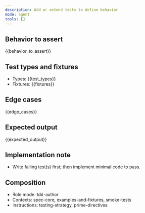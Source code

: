 ```yaml
---
description: Add or extend tests to define behavior
mode: agent
tools: []
---
```


## Behavior to assert
{{behavior_to_assert}}

## Test types and fixtures
- Types: {{test_types}}
- Fixtures: {{fixtures}}

## Edge cases
{{edge_cases}}

## Expected output
{{expected_output}}

## Implementation note
- Write failing test(s) first; then implement minimal code to pass.

## Composition
- Role mode: tdd-author
- Contexts: spec-core, examples-and-fixtures, smoke-tests
- Instructions: testing-strategy, prime-directives
